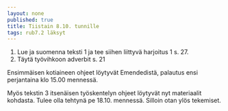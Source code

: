 ```yaml
---
layout: none
published: true
title: Tiistain 8.10. tunnille
tags: rub7.2 läksyt
---
```

1. Lue ja suomenna teksti 1 ja tee siihen liittyvä harjoitus 1 s. 27.
2. Täytä työvihkoon adverbit s. 21

Ensimmäisen kotiaineen ohjeet löytyvät Emendedistä, palautus ensi perjantaina klo 15.00 mennessä.

Myös tekstin 3 itsenäisen työskentelyn ohjeet löytyvät nyt materiaalit kohdasta. Tulee olla tehtynä pe 18.10. mennessä. Silloin otan ylös tekemiset.